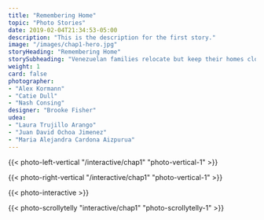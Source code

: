 ```yaml
---
title: "Remembering Home"
topic: "Photo Stories"
date: 2019-02-04T21:34:53-05:00
description: "This is the description for the first story."
image: "/images/chap1-hero.jpg"
storyHeading: "Remembering Home"
storySubheading: "Venezuelan families relocate but keep their homes close to their hearts"
weight: 1
card: false
photographer: 
- "Alex Kormann"
- "Catie Dull"
- "Nash Consing"
designer: "Brooke Fisher"
udea: 
- "Laura Trujillo Arango"
- "Juan David Ochoa Jimenez"
- "Maria Alejandra Cardona Aizpurua"
---
```


{{< photo-left-vertical "/interactive/chap1" "photo-vertical-1" >}}

{{< photo-right-vertical "/interactive/chap1" "photo-vertical-1" >}}

{{< photo-interactive >}}

{{< photo-scrollytelly "interactive/chap1" "photo-scrollytelly-1" >}}